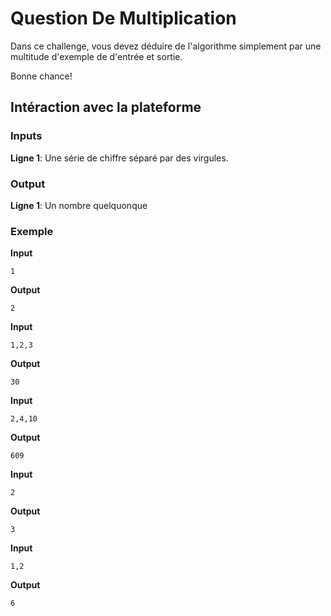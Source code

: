 # Question De Multiplication
Dans ce challenge, vous devez déduire de l'algorithme simplement par une multitude d'exemple de d'entrée et sortie.

Bonne chance!

## Intéraction avec la plateforme
### Inputs
**Ligne 1**: Une série de chiffre séparé par des virgules.

### Output
**Ligne 1**: Un nombre quelquonque

### Exemple
**Input**
```
1
```
**Output**
```
2
```

**Input**
```
1,2,3
```
**Output**
```
30
```

**Input**
```
2,4,10
```
**Output**
```
609
```

**Input**
```
2
```
**Output**
```
3
```

**Input**
```
1,2
```
**Output**
```
6
```